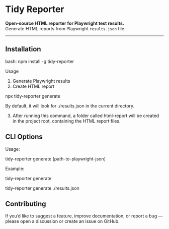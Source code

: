 # Tidy Reporter
**Open-source HTML reporter for Playwright test results.**  
Generate HTML reports from Playwright `results.json` file.

---

## Installation

bash:
npm install -g tidy-reporter

Usage
1. Generate Playwright results
2. Create HTML report

npx tidy-reporter generate

By default, it will look for ./results.json in the current directory.

3. After running this command, a folder called html-report will be created in the project root, containing the HTML report files.

## CLI Options

Usage:

  tidy-reporter generate [path-to-playwright-json]

Example:

  tidy-reporter generate

  tidy-reporter generate ./results.json

## Contributing
If you’d like to suggest a feature, improve documentation, or report a bug — please open a discussion or create an issue on GitHub.